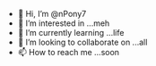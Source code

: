- 👋 Hi, I’m @nPony7
- 👀 I’m interested in ...meh
- 🌱 I’m currently learning ...life
- 💞️ I’m looking to collaborate on ...all
- 📫 How to reach me ...soon

<!---
nPony7/nPony7 is a ✨ special ✨ repository because its `README.md` (this file) appears on your GitHub profile.
You can click the Preview link to take a look at your changes.
--->
